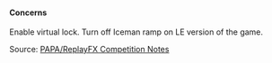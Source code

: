 #### Concerns
            
Enable virtual lock. Turn off Iceman ramp on LE version of the game.

Source: [PAPA/ReplayFX Competition Notes](https://replayfoundation.org/papa/learning-center/director-guide/game-notes/#GameNotes)
